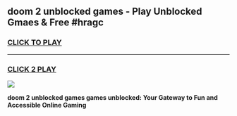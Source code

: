 
## doom 2 unblocked games - Play Unblocked Gmaes & Free #hragc
<h3>
<a href="https://news.freeplayer.one?title=doom_2_unblocked_games&ref=03M">CLICK TO PLAY</a></h3>
<hr>

<h3>
<a href="https://news.freeplayer.one?title=doom_2_unblocked_games&ref=03M">CLICK 2 PLAY</a>
  
</h3>

<a href="https://news.freeplayer.one?title=doom_2_unblocked_games&ref=03M"><img src="https://clearcache.store/games.png"></a>


**doom 2 unblocked games games unblocked: Your Gateway to Fun and Accessible Online Gaming**
